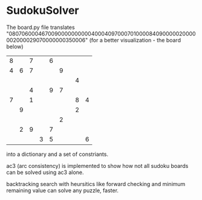 # SudokuSolver

The board.py file translates "080706000467009000000000040004097000701000084090000020000002000029070000000350006" (for a better visualization - the board below)
  
|   |   |   |   |   |   |   |   |   |
|---:|---:|---:|---:|---:|---:|---:|---:|---:|
| 8 |   | 7 |   | 6 |   |   |   |   |
| 4 | 6 | 7 |   |   | 9 |   |   |   |
|   |   |   |   |   |   |   | 4 |   |
|   |   | 4 |   | 9 | 7 |   |   |   |
| 7 |   | 1 |   |   |   |   | 8 | 4 |
|   | 9 |   |   |   |   |   | 2 |   |
|   |   |   |   |   | 2 |   |   |   |
|   | 2 | 9 |   | 7 |   |   |   |   |
|   |   |   | 3 | 5 |   |   |   | 6 |
  
into a dictionary and a set of constriants.

ac3 (arc consistency) is implemented to show how not all sudoku boards can be solved using ac3 alone.

backtracking search with heursitics like forward checking and minimum remaining value can solve any puzzle, faster.
  
